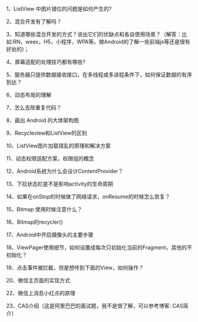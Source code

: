 1、ListView 中图片错位的问题是如何产生的?

2、混合开发有了解吗？

3、知道哪些混合开发的方式？说出它们的优缺点和各自使用场景？（解答：比如:RN，weex，H5，小程序，WPA等。做Android的了解一些前端js等还是很有好处的)；

4、屏幕适配的处理技巧都有哪些?

5、服务器只提供数据接收接口，在多线程或多进程条件下，如何保证数据的有序到达？

6、动态布局的理解

7、怎么去除重复代码？

8、画出 Android 的大体架构图

9、Recycleview和ListView的区别

10、ListView图片加载错乱的原理和解决方案

11、动态权限适配方案，权限组的概念

12、Android系统为什么会设计ContentProvider？

13、下拉状态栏是不是影响activity的生命周期

14、如果在onStop的时候做了网络请求，onResume的时候怎么恢复？

15、Bitmap 使用时候注意什么？

16、Bitmap的recycler()

17、Android中开启摄像头的主要步骤

18、ViewPager使用细节，如何设置成每次只初始化当前的Fragment，其他的不初始化？

19、点击事件被拦截，但是想传到下面的View，如何操作？

20、微信主页面的实现方式

22、微信上消息小红点的原理

23、CAS介绍（这是阿里巴巴的面试题，我不是很了解，可以参考博客: CAS简介）